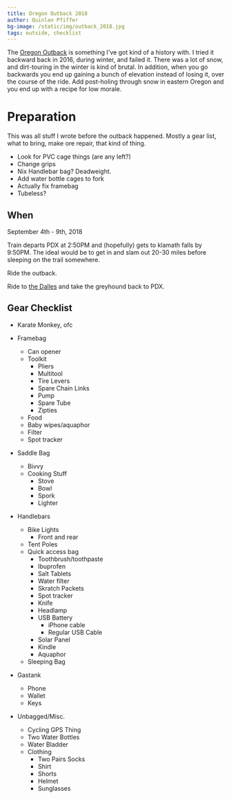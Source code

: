 ```yaml
---
title: Oregon Outback 2018
author: Quinlan Pfiffer
bg-image: /static/img/outback_2018.jpg
tags: outside, checklist
---
```


The [Oregon Outback](http://www.bikepacking.com/routes/oregon-outback/) is something
I've got kind of a history with. I tried it backward back in 2016, during
winter, and failed it. There was a lot of snow, and dirt-touring in the winter
is kind of brutal. In addition, when you go backwards you end up gaining a bunch
of elevation instead of losing it, over the course of the ride. Add post-holing
through snow in eastern Oregon and you end up with a recipe for low morale.

# Preparation

This was all stuff I wrote before the outback happened. Mostly a gear list, what
to bring, make ore repair, that kind of thing.

* Look for PVC cage things (are any left?)
* Change grips
* Nix Handlebar bag? Deadweight.
* Add water bottle cages to fork
* Actually fix framebag
* Tubeless?

## When

September 4th - 9th, 2018

Train departs PDX at 2:50PM and (hopefully) gets to klamath falls by 9:50PM. The
ideal would be to get in and slam out 20-30 miles before sleeping on the trail
somewhere.

Ride the outback.

Ride to [the Dalles](https://ridewithgps.com/routes/5005647) and take the
greyhound back to PDX.

## Gear Checklist

* Karate Monkey, ofc
* Framebag
    * Can opener
    * Toolkit
        * Pliers
        * Multitool
        * Tire Levers
        * Spare Chain Links
        * Pump
        * Spare Tube
        * Zipties
    * Food
    * Baby wipes/aquaphor
    * Filter
    * Spot tracker

* Saddle Bag
    * Bivvy
    * Cooking Stuff
        * Stove
        * Bowl
        * Spork
        * Lighter

* Handlebars
    * Bike Lights
        * Front and rear
    * Tent Poles
    * Quick access bag
        * Toothbrush/toothpaste
        * Ibuprofen
        * Salt Tablets
        * Water filter
        * Skratch Packets
        * Spot tracker
        * Knife
        * Headlamp
        * USB Battery
            * iPhone cable
            * Regular USB Cable
        * Solar Panel
        * Kindle
        * Aquaphor
    * Sleeping Bag

* Gastank
    * Phone
    * Wallet
    * Keys

* Unbagged/Misc.
    * Cycling GPS Thing
    * Two Water Bottles
    * Water Bladder
    * Clothing
        * Two Pairs Socks
        * Shirt
        * Shorts
        * Helmet
        * Sunglasses
